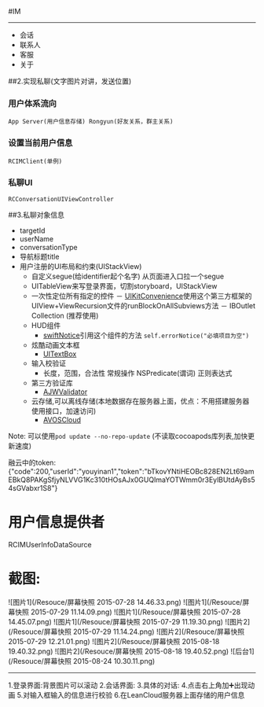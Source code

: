 #IM 
***
* 会话 
* 联系人 
* 客服 
* 关于

##2.实现私聊(文字图片对讲，发送位置)
### 用户体系流向
	App Server(用户信息存储) Rongyun(好友关系，群主关系)
### 设置当前用户信息
	RCIMClient(单例)
### 私聊UI
	RCConversationUIViewController
##3.私聊对象信息
* targetId
* userName
* conversationType
* 导航标题title
* 用户注册的UI布局和约束(UIStackView)
	 - 自定义segue(给identifier起个名字) 从页面进入口拉一个segue
	 - UITableView来写登录界面，切割storyboard，UIStackView
	 - 一次性定位所有指定的控件
	 	 － [UIKitConvenience](https://github.com/egold/UIKitConvenience)使用这个第三方框架的UIView+ViewRecursion文件的runBlockOnAllSubviews方法
	 	 － IBOutlet Collection (推荐使用)
	 - HUD组件
	 	 - [swiftNotice](https://github.com/johnlui/SwiftNotice)引用这个组件的方法 `self.errorNotice("必填项目为空")`
	 - 炫酷动画文本框
	 	 - [UITextBox]()
	 - 输入校验证
	 	 - 长度，范围，合法性 常规操作 NSPredicate(谓词) 正则表达式
	 - 第三方验证库
	 	 - [AJWValidator](https://github.com/adamwaite/AJWValidator)
	 - 云存储,可以离线存储(本地数据存在服务器上面，优点：不用搭建服务器使用接口，加速访问)
	 	 - [AVOSCloud](https://leancloud.cn/docs/ios_os_x_guide.html#介绍)

Note: 可以使用`pod update --no-repo-update` (不读取cocoapods库列表,加快更新速度)

融云中的token:{"code":200,"userId":"youyinan1","token":"bTkovYNtiHEOBc828EN2Lt69amEBkQ8PAKgSfjyNLVVG1Kc310tHOsAJx0GUQImaYOTWmm0r3EylBUtdAyBs54sGVabxr1S8"}

# 用户信息提供者
RCIMUserInfoDataSource

# 截图:
![图片1](/Resouce/屏幕快照 2015-07-28 14.46.33.png)
![图片1](/Resouce/屏幕快照 2015-07-29 11.14.09.png) 
![图片1](/Resouce/屏幕快照 2015-07-28 14.45.07.png)
![图片1](/Resouce/屏幕快照 2015-07-29 11.19.30.png)
![图片2](/Resouce/屏幕快照 2015-07-29 11.14.24.png)
![图片2](/Resouce/屏幕快照 2015-07-29 12.21.01.png)
![图片2](/Resouce/屏幕快照 2015-08-18 19.40.32.png)
![图片2](/Resouce/屏幕快照 2015-08-18 19.40.52.png)
![后台1](/Resouce/屏幕快照 2015-08-24 10.30.11.png)
***

1.登录界面:背景图片可以滚动
2.会话界面:
3.具体的对话:
4.点击右上角加➕出现动画
5.对输入框输入的信息进行校验
6.在LeanCloud服务器上面存储的用户信息